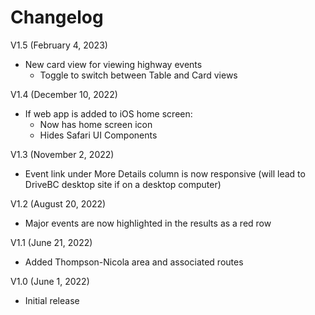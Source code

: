# Changelog

V1.5 (February 4, 2023)
* New card view for viewing highway events
	* Toggle to switch between Table and Card views

V1.4 (December 10, 2022)
* If web app is added to iOS home screen:
	* Now has home screen icon
	* Hides Safari UI Components

V1.3 (November 2, 2022)
* Event link under More Details column is now responsive (will lead to DriveBC desktop site if on a desktop computer)

V1.2 (August 20, 2022)
* Major events are now highlighted in the results as a red row

V1.1 (June 21, 2022)
* Added Thompson-Nicola area and associated routes

V1.0 (June 1, 2022)
* Initial release
